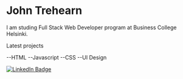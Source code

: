 # John Trehearn

I am studing Full Stack Web Developer program at Business College Helsinki.

Latest projects

--HTML
--Javascript
--CSS
--UI Design


[![LinkedIn Badge](https://img.shields.io/badge/LinkedIn-Profile-informational?style=flat&logo=linkedin&logoColor=white&color=0D76A8)](https://www.linkedin.com/in/john-trehearn-4b048b13/)



